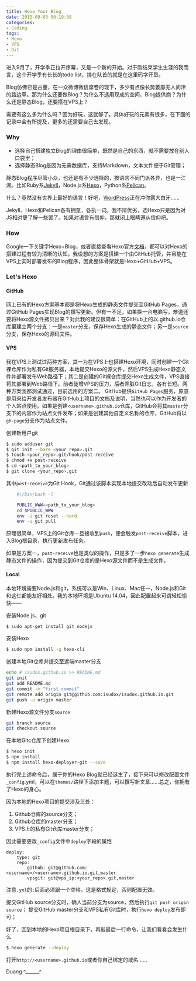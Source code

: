 ```yaml
---
title: Hexo Your Blog
date: 2015-09-03 00:19:38
categories:
- Coding
tags:
- Hexo
- VPS
- Git
---
```

进入9月了，开学季正拉开序幕，又是一个新的开始。对于刚结束学生生涯的我而言，这个开学季有长长的todo list，排在队首的就是在这里码字开垦。

Blog仿佛已是古董，在一众微博微信席卷的现下，多少有点像长势萎靡无人问津的路边草。那为什么还要做Blog？为什么不选用现成的空间、Blog提供商？为什么还是静态Blog，还要搭在VPS上？

需要有这么多为什么吗？因为好玩，这就够了。具体好玩的元素有很多，在下面的记录中会有所提及，更多的还需要自己去发现。

### Why

* 选择自己搭建独立Blog的理由很简单，既然是自己的东西，就不需要放在别人口袋里；
* 选择静态Blog是因为无需数据库，支持Markdown，文本文件便于Git管理；

静态Blog程序尽管小众，也还是有不少选择的，按语言不同门派各异，也是一江湖。比如Ruby系[Jekyll](http://jekyllrb.com)，Node.js系[Hexo](http://hexo.io)，Python系[Pelican](http://blog.getpelican.com)。

什么？竟然没有世界上最好的语言！好吧，[WordPress](http://wordpress.org)正在冲你露大白牙……

Jekyll、Hexo和Pelican各有拥趸，各执一词。我不辩优劣，选Hexo只是因为对JS相对更了解一些罢了。如果对语言有信仰，那就闭上眼睛遵从信仰吧。

### How

Google一下关键字Hexo+Blog，或者直接查看Hexo官方[文档](http://hexo.io/docs)，都可以对Hexo的搭建过程有较为清晰的认知。我设想的方案是搭建一个由GitHub托管，并且能在VPS上实时部署发布的Blog程序，因此整体骨架就是Hexo+GitHub+VPS。

### Let's Hexo

#### GitHub

网上已有的Hexo方案基本都是将Hexo生成的静态文件提交至GitHub Pages，通过GitHub Pages实现Blog的撰写更新。但有一不足，如果换一台电脑写，难道还要将Hexo源文件拷贝出来？对此我的建议很简单：在GitHub上的以<username>.github.io仓库里建立两个分支：一是`master`分支，保存Hexo生成的静态文件；另一是`source`分支，保存Hexo的源码文件。

#### VPS

我在VPS上测试过两种方案，其一为在VPS上也搭建Hexo环境，同时创建一个Git裸仓库作为私有Git服务器，本地提交Hexo的源文件，然后VPS生成Hexo静态文件并部署发布Web路径下；其二是创建的Git裸仓库提交Hexo生成文件，VPS直接将其部署到Web路径下。前者徒增VPS的压力，后者弄脏Git日志，各有长短。两种方案我都测试通过，目前选用的方案二。
GitHub提供`GitHub Pages`服务，原意是用来给开发者发布器在GitHub上项目的文档及说明，当然也可以作为开发者的个人站点使用。如果是创建`<username>.github.io`仓库，GitHub会将其`master`分支下的内容作为站点文件发布；如果是创建其他自定义名称的仓库，GitHub将以`gh-page`分支作为站点文件。

创建新用户git
```bash
$ sudo adduser git
$ git init --bare <your_repo>.git
$ touch <your_repo>.git/hook/post-receive
$ chmod +x post-receive
$ cd <path_to_your_blog>
$ git clone <your_repo>.git
```

其中`post-receive`为Git Hook，Git通过该脚本实现本地提交改动后自动发布更新
```bash
    #!/bin/bash -l

    PUBLIC_WWW=<path_to_your_blog>
    cd $PUBLIC_WWW
    env -i git reset --hard
    env -i git pull
```

原理很简单，VPS上的Git仓库一旦接收到`push`，便会触发`post-receive`脚本，进入Blog根目录，执行更新发布任务。

如果是方案一，`post-receive`也是类似的操作，只是多了一步`hexo generate`生成静态文件的操作，因为提交到Git仓库的是Hexo源文件而不是生成文件。

#### Local

本地环境需要Node.js和git，系统可以是Win、Linux、Mac任一，Node.js和Git和这仨都能友好相处。我的本地环境是Ubuntu 14.04，因此配置起来可谓轻松愉快——

安装Node.js、git
```bash
$ sudo apt-get install git nodejs
```

安装Hexo
```bash
$ sudo npm install -g hexo-cli
```

创建本地Git仓库并提交至远端master分支
```bash
echo # isudox.github.io >> README.md
git init
git add README.md
git commit -m "first commit"
git remote add origin git@github.com:isudox/isudox.github.io.git
git push -u origin master
```

新建Hexo源文件分支`source`
```bash
git branch source
git checkout source
```

在本地Gitc仓库下创建Hexo
```bash
$ hexo init
$ npm install
$ npm install hexo-deployer-git --save
```

执行完上述命令后，属于你的Hexo Blog就已经诞生了，接下来可以修改配置文件`_config`.yml，可以在`themes/`路径下添加主题，可以撰写新文章……总之，你拥有了Hexo的身心。

因为本地的Hexo项目的提交涉及三处：
1. Github仓库的source分支；
2. Github仓库的master分支；
3. VPS上的私有Git仓库master分支；

因此需要更改`_config`文件中`deploy`字段的属性
```
deploy:
    type: git
    repo:
        github: git@github.com:<username>/<username>.github.io.git,master
        vpsgit: git@vps_ip:<your_repo>.git,master
```

注意`.yml`的`:`后面必须跟一个空格，这是格式规定，否则配置无效。

提交GitHub source分支时，确人当前分支为source，然后执行`git push origin source`；
提交GitHub master分支和VPS私有Git库时，执行`hexo deploy`发布即可；

好了，回到本地的Hexo项目根目录下，再敲最后一行命令，让我们看看会发生什么
```bash
$ hexo generate --deploy
```

打开`http://<username>.github.io`或者你自己绑定的域名……

Duang    ^______^
